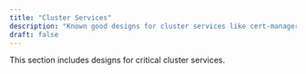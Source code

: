 ```yaml
---
title: "Cluster Services"
description: "Known good designs for cluster services like cert-manager and ingress controllers."
draft: false
---
```


This section includes designs for critical cluster services.

